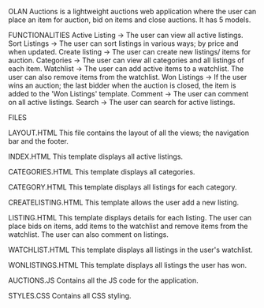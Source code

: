 OLAN Auctions is a lightweight auctions web application where the user can place an item for auction, bid on items and close auctions. It has 5 models.

FUNCTIONALITIES
Active Listing -> The user can view all active listings.
Sort Listings -> The user can sort listings in various ways; by price and when updated.
Create listing -> The user can create new listings/ items for auction.
Categories -> The user can view all categories and all listings of each item.
Watchlist -> The user can add active items to a watchlist. The user can also remove items from the watchlist.
Won Listings -> If the user wins an auction; the last bidder when the auction is closed, the item is added to the 'Won Listings' template.
Comment -> The user can comment on all active listings.
Search -> The user can search for active listings.


FILES

LAYOUT.HTML
This file contains the layout of all the views; the navigation bar and the footer.

INDEX.HTML
This template displays all active listings.

CATEGORIES.HTML
This template displays all categories.

CATEGORY.HTML
This template displays all listings for each category.

CREATELISTING.HTML
This template allows the user add a new listing.

LISTING.HTML
This template displays details for each listing. The user can place bids on items, add items to the watchlist and remove items from the watchlist. The user can also comment on listings.

WATCHLIST.HTML
This template displays all listings in the user's watchlist.

WONLISTINGS.HTML
This template displays all listings the user has won.

AUCTIONS.JS
Contains all the JS code for the application.

STYLES.CSS
Contains all CSS styling.